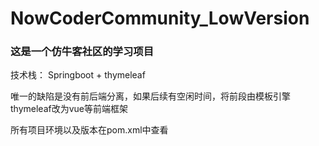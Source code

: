 # NowCoderCommunity_LowVersion

### 这是一个仿牛客社区的学习项目

技术栈：
Springboot + thymeleaf

唯一的缺陷是没有前后端分离，如果后续有空闲时间，将前段由模板引擎thymeleaf改为vue等前端框架

所有项目环境以及版本在pom.xml中查看
